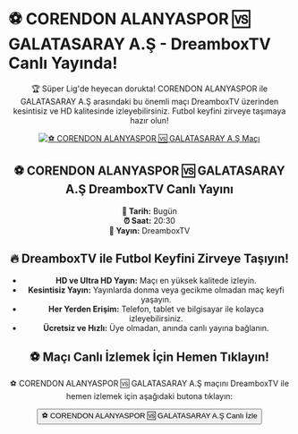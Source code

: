 <h1>⚽️ CORENDON ALANYASPOR 🆚 GALATASARAY A.Ş - DreamboxTV Canlı Yayında!</h1>

<center>
  <div class="content">
    <section id="alanyaspor-galatasaray">
      <p>🏆 Süper Lig'de heyecan dorukta! CORENDON ALANYASPOR ile GALATASARAY A.Ş arasındaki bu önemli maçı DreamboxTV üzerinden kesintisiz ve HD kalitesinde izleyebilirsiniz. Futbol keyfini zirveye taşımaya hazır olun!</p>
      <a href="https://bosssports9.com" title="⚽️ CORENDON ALANYASPOR 🆚 GALATASARAY A.Ş Canlı İzle" target="_blank">
        <img src="https://i.ibb.co/5K7Ks6w/zzzz3.gif" alt="⚽️ CORENDON ALANYASPOR 🆚 GALATASARAY A.Ş Maçı">
      </a>
      <p>
        <h2>⚽️ CORENDON ALANYASPOR 🆚 GALATASARAY A.Ş DreamboxTV Canlı Yayını</h2>
        <strong>📅 Tarih:</strong> Bugün<br>
        <strong>⏰ Saat:</strong> 20:30<br>
        <strong>📡 Yayın:</strong> DreamboxTV
      </p>
    </section>
    <section id="neden-dreamboxtv">
      <h2>🔥 DreamboxTV ile Futbol Keyfini Zirveye Taşıyın!</h2>
      <ul>
        <li><strong>HD ve Ultra HD Yayın:</strong> Maçı en yüksek kalitede izleyin.</li>
        <li><strong>Kesintisiz Yayın:</strong> Yayınlarda donma veya gecikme olmadan maç keyfi yaşayın.</li>
        <li><strong>Her Yerden Erişim:</strong> Telefon, tablet ve bilgisayar ile kolayca izleyebilirsiniz.</li>
        <li><strong>Ücretsiz ve Hızlı:</strong> Üye olmadan, anında canlı yayına bağlanın.</li>
      </ul>
    </section>
    <section id="canli-mac-linki">
      <h2>⚽️ Maçı Canlı İzlemek İçin Hemen Tıklayın!</h2>
      <p>⚽️ CORENDON ALANYASPOR 🆚 GALATASARAY A.Ş maçını DreamboxTV ile hemen izlemek için aşağıdaki butona tıklayın:</p>
      <a href="https://bosssports9.com" target="_blank">
        <button>⚽️ CORENDON ALANYASPOR 🆚 GALATASARAY A.Ş Canlı İzle</button>
      </a>
    </section>
  </div>
</center>
